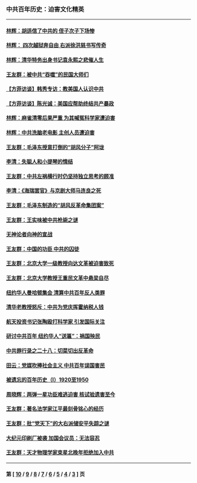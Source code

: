 ### 中共百年历史：迫害文化精英
---
#### [林辉：胡适信了中共的 侄子次子下场惨](../../pages/nf1176111/n14019760.md?07050430) 
#### [林辉： 四次越狱奔自由 右派徐洪慈书写传奇](../../pages/nf1176111/n14010438.md?07050430) 
#### [林辉：清华特务出身书记袁永熙之悲催人生](../../pages/nf1176111/n13997413.md?07050430) 
#### [王友群：被中共“吞噬”的民国大师们](../../pages/nf1176111/n13942620.md?07050430) 
#### [【方菲访谈】韩秀专访：教美国人认识中共](../../pages/nf1176111/n13821310.md?07050430) 
#### [【方菲访谈】陈光诚：美国应帮助终结共产暴政](../../pages/nf1176111/n13759521.md?07050430) 
#### [林辉：麻雀清零后果严重 为其喊冤科学家遭迫害](../../pages/nf1176111/n13746900.md?07050430) 
#### [林辉：中共洗脑老电影 主创人员遭迫害](../../pages/nf1176111/n13699437.md?07050430) 
#### [王友群：毛泽东授意打倒的“胡风分子”阿垅](../../pages/nf1176111/n13592541.md?07050430) 
#### [李清：失聪人和小提琴的情结](../../pages/nf1176111/n13459280.md?07050430) 
#### [王友群：中共左祸横行时仍坚持独立思考的顾准](../../pages/nf1176111/n13444722.md?07050430) 
#### [李清：《海瑞罢官》与京剧大师马连良之死](../../pages/nf1176111/n13412316.md?07050430) 
#### [王友群：毛泽东制造的“胡风反革命集团案”](../../pages/nf1176111/n13324909.md?07050430) 
#### [王友群：王实味被中共枪毙之谜](../../pages/nf1176111/n13307502.md?07050430) 
#### [无神论者向神的宣战](../../pages/nf1176111/n13281535.md?07050430) 
#### [王友群：中国的功臣 中共的囚徒](../../pages/nf1176111/n13291790.md?07050430) 
#### [王友群：北京大学一级教授向达文革被迫害致死](../../pages/nf1176111/n13150966.md?07050430) 
#### [王友群：北京大学教授王重民文革中悬梁自尽](../../pages/nf1176111/n13084645.md?07050430) 
#### [纽约华人曼哈顿集会 清算中共百年反人类罪](../../pages/nf1176111/n13084157.md?07050430) 
#### [清华老教授怒斥：中共为党庆挥霍纳税人钱](../../pages/nf1176111/n13071430.md?07050430) 
#### [航天投资书记张陶殴打科学家 引发国际关注](../../pages/nf1176111/n13069132.md?07050430) 
#### [研讨中共百年 纽约华人“送匾”：祸国殃民](../../pages/nf1176111/n13057367.md?07050430) 
#### [中共罪行录之二十八：切菜切出反革命](../../pages/nf1176111/n13030600.md?07050430) 
#### [田云：党媒吹捧社会主义 中共百年误国害民](../../pages/nf1176111/n13006682.md?07050430) 
#### [被遗忘的百年历史（I）1920至1950](../../pages/nf1176111/n12986411.md?07050430) 
#### [周晓辉：两弹一星功臣难逃迫害 核试验遗害至今](../../pages/nf1176111/n12974997.md?07050430) 
#### [王友群：著名法学家江平最刻骨铭心的经历](../../pages/nf1176111/n12970787.md?07050430) 
#### [王友群：批“党天下”的大右派储安平失踪之谜](../../pages/nf1176111/n12954229.md?07050430) 
#### [大纪元印刷厂被袭 加国会议员：无法容忍](../../pages/nf1176111/n12883028.md?07050430) 
#### [王友群：天才物理学家束星北晚年拒绝加入中共](../../pages/nf1176111/n12792913.md?07050430) 

---
#### 第 [ [10](./10.md?07050430) / [9](./9.md?07050430) / [8](./8.md?07050430) / [7](./7.md?07050430) / [6](./6.md?07050430) / [5](./5.md?07050430) / [4](./4.md?07050430) / [3](./3.md?07050430) ] 页
